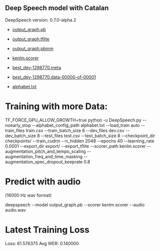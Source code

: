Deep Speech model with Catalan
------------------------------


DeepSpeech version: 0.7.0-alpha.2

* [output_graph.pb](https://storage.googleapis.com/stashify-static/deepspeech_cat/output_graph.pb)

* [output_graph.tflite](https://storage.googleapis.com/stashify-static/deepspeech_cat/output_graph.tflite)

* [output_graph.pbmm](https://storage.cloud.google.com/stashify-static/deepspeech_cat/output_graph.pbmm)

* [kenlm.scorer](https://storage.googleapis.com/stashify-static/deepspeech_cat/kenlm.scorer)

* [best_dev-1298770.meta](https://storage.cloud.google.com/stashify-static/deepspeech_cat/best_dev-1298770.meta)

* [best_dev-1298770.data-00000-of-00001](https://storage.cloud.google.com/stashify-static/deepspeech_cat/best_dev-1298770.data-00000-of-00001)

* [alphabet.txt](https://storage.googleapis.com/stashify-static/deepspeech_cat/alphabet.txt)

Training with more Data:
========================

TF_FORCE_GPU_ALLOW_GROWTH=true python -u DeepSpeech.py --noearly_stop --alphabet_config_path alphabet.txt --load_train auto --train_files  train.csv --train_batch_size 8  --dev_files  dev.csv --dev_batch_size 8 --test_files test.csv --test_batch_size 8 --checkpoint_dir checkpoints/ --train_cudnn --n_hidden 2048 --epochs 40 --learning_rate 0.0001 --export_dir export/ --export_tflite --scorer_path kenlm.scorer --augmentation_pitch_and_tempo_scaling --augmentation_freq_and_time_masking --augmentation_spec_dropout_keeprate 0.8

Predict with audio
==================
(16000 Hz wav format)

deepspeech --model output_graph.pb --scorer kenlm.scorer --audio audio.wav 

Latest Training Loss
====================

Loss: 61.576375
Avg WER: 0.140000
